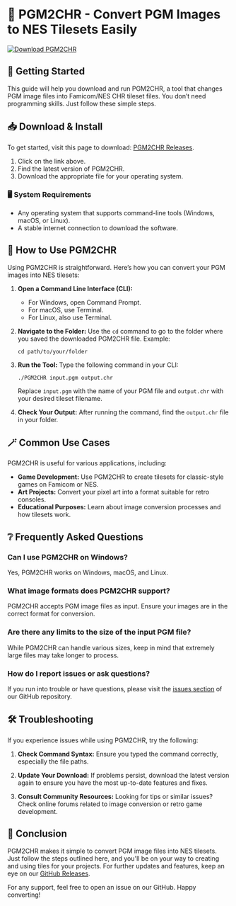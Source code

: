 # 🎉 PGM2CHR - Convert PGM Images to NES Tilesets Easily

[![Download PGM2CHR](https://img.shields.io/badge/Download-Now-brightgreen)](https://github.com/hectoraup22/PGM2CHR/releases)

## 🚀 Getting Started

This guide will help you download and run PGM2CHR, a tool that changes PGM image files into Famicom/NES CHR tileset files. You don’t need programming skills. Just follow these simple steps.

## 📥 Download & Install

To get started, visit this page to download: [PGM2CHR Releases](https://github.com/hectoraup22/PGM2CHR/releases).

1. Click on the link above.
2. Find the latest version of PGM2CHR.
3. Download the appropriate file for your operating system.

### 🖥️ System Requirements

- Any operating system that supports command-line tools (Windows, macOS, or Linux).
- A stable internet connection to download the software.

## 📂 How to Use PGM2CHR

Using PGM2CHR is straightforward. Here’s how you can convert your PGM images into NES tilesets:

1. **Open a Command Line Interface (CLI):**
   - For Windows, open Command Prompt.
   - For macOS, use Terminal.
   - For Linux, also use Terminal.

2. **Navigate to the Folder:**
   Use the `cd` command to go to the folder where you saved the downloaded PGM2CHR file. 
   Example:
   ```
   cd path/to/your/folder
   ```

3. **Run the Tool:**
   Type the following command in your CLI:
   ```
   ./PGM2CHR input.pgm output.chr
   ```
   Replace `input.pgm` with the name of your PGM file and `output.chr` with your desired tileset filename.

4. **Check Your Output:**
   After running the command, find the `output.chr` file in your folder.

## 🪄 Common Use Cases

PGM2CHR is useful for various applications, including:

- **Game Development:** Use PGM2CHR to create tilesets for classic-style games on Famicom or NES.
- **Art Projects:** Convert your pixel art into a format suitable for retro consoles.
- **Educational Purposes:** Learn about image conversion processes and how tilesets work.

## ❔ Frequently Asked Questions

### Can I use PGM2CHR on Windows?

Yes, PGM2CHR works on Windows, macOS, and Linux.

### What image formats does PGM2CHR support?

PGM2CHR accepts PGM image files as input. Ensure your images are in the correct format for conversion.

### Are there any limits to the size of the input PGM file?

While PGM2CHR can handle various sizes, keep in mind that extremely large files may take longer to process.

### How do I report issues or ask questions?

If you run into trouble or have questions, please visit the [issues section](https://github.com/hectoraup22/PGM2CHR/issues) of our GitHub repository.

## 🛠️ Troubleshooting

If you experience issues while using PGM2CHR, try the following:

1. **Check Command Syntax:**
   Ensure you typed the command correctly, especially the file paths.

2. **Update Your Download:**
   If problems persist, download the latest version again to ensure you have the most up-to-date features and fixes.

3. **Consult Community Resources:**
   Looking for tips or similar issues? Check online forums related to image conversion or retro game development.

## 🎉 Conclusion

PGM2CHR makes it simple to convert PGM image files into NES tilesets. Just follow the steps outlined here, and you'll be on your way to creating and using tiles for your projects. For further updates and features, keep an eye on our [GitHub Releases](https://github.com/hectoraup22/PGM2CHR/releases).

For any support, feel free to open an issue on our GitHub. Happy converting!